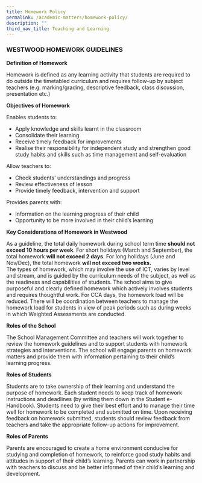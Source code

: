 ```yaml
---
title: Homework Policy
permalink: /academic-matters/homework-policy/
description: ""
third_nav_title: Teaching and Learning
---
```

### WESTWOOD HOMEWORK GUIDELINES


**Definition of Homework**  

Homework is defined as any learning activity that students are required to do outside the timetabled curriculum and requires follow-up by subject teachers (e.g. marking/grading, descriptive feedback, class discussion, presentation etc.)


**Objectives of Homework**

Enables students to:

* Apply knowledge and skills learnt in the classroom
* Consolidate their learning
* Receive timely feedback for improvements	
* Realise their responsibility for independent study and strengthen good study habits and skills such as time management and self-evaluation

Allow teachers to: 

*   Check students' understandings and progress
*   Review effectiveness of lesson
*   Provide timely feedback, intervention and support

Provides parents with:

*   Information on the learning progress of their child
*   Opportunity to be more involved in their child’s learning

  

**Key Considerations of Homework in Westwood**

As a guideline, the total daily homework during school term time **should not exceed 10 hours per week**. For short holidays (March and September), the total homework **will not exceed 2 days**. For long holidays (June and Nov/Dec), the total homework **will not exceed two weeks.**  
The types of homework, which may involve the use of ICT, varies by level and stream, and is guided by the curriculum needs of the subject, as well as the readiness and capabilities of students. The school aims to give purposeful and clearly defined homework which actively involves students and requires thoughtful work. For CCA days, the homework load will be reduced. There will be coordination between teachers to manage the homework load for students in view of peak periods such as during weeks in which Weighted Assessments are conducted. 

  

**Roles of the School**

The School Management Committee and teachers will work together to review the homework guidelines and to support students with homework strategies and interventions. The school will engage parents on homework matters and provide them with information pertaining to their child’s learning progress.   

**Roles of Students**

Students are to take ownership of their learning and understand the purpose of homework. Each student needs to keep track of homework instructions and deadlines (by writing them down in the Student e-Handbook). Students need to give their best effort and to manage their time well for homework to be completed and submitted on time. Upon receiving feedback on homework submitted, students should review feedback from teachers and take the appropriate follow-up actions for improvement. 
  

**Roles of Parents**  

Parents are encouraged to create a home environment conducive for studying and completion of homework, to reinforce good study habits and attitudes in support of their child’s learning. Parents can work in partnership with teachers to discuss and be better informed of their child’s learning and development.